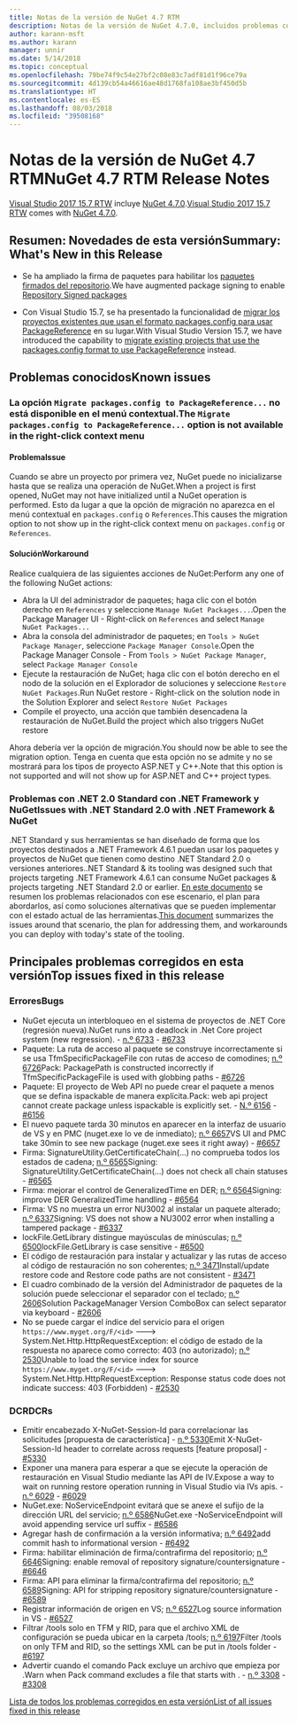 ```yaml
---
title: Notas de la versión de NuGet 4.7 RTM
description: Notas de la versión de NuGet 4.7.0, incluidos problemas conocidos, correcciones de errores, características agregadas y DCR.
author: karann-msft
ms.author: karann
manager: unnir
ms.date: 5/14/2018
ms.topic: conceptual
ms.openlocfilehash: 79be74f9c54e27bf2c08e83c7adf81d1f96ce79a
ms.sourcegitcommit: 4d139cb54a46616ae48d1768fa108ae3bf450d5b
ms.translationtype: HT
ms.contentlocale: es-ES
ms.lasthandoff: 08/03/2018
ms.locfileid: "39508168"
---
```

# <a name="nuget-47-rtm-release-notes"></a><span data-ttu-id="494fa-103">Notas de la versión de NuGet 4.7 RTM</span><span class="sxs-lookup"><span data-stu-id="494fa-103">NuGet 4.7 RTM Release Notes</span></span>

<span data-ttu-id="494fa-104">[Visual Studio 2017 15.7 RTW](https://www.visualstudio.com/news/releasenotes/vs2017-relnotes) incluye [NuGet 4.7.0](https://dist.nuget.org/win-x86-commandline/v4.7.0/nuget.exe).</span><span class="sxs-lookup"><span data-stu-id="494fa-104">[Visual Studio 2017 15.7 RTW](https://www.visualstudio.com/news/releasenotes/vs2017-relnotes) comes with [NuGet 4.7.0](https://dist.nuget.org/win-x86-commandline/v4.7.0/nuget.exe).</span></span>

## <a name="summary-whats-new-in-this-release"></a><span data-ttu-id="494fa-105">Resumen: Novedades de esta versión</span><span class="sxs-lookup"><span data-stu-id="494fa-105">Summary: What's New in this Release</span></span>

* <span data-ttu-id="494fa-106">Se ha ampliado la firma de paquetes para habilitar los [paquetes firmados del repositorio](https://github.com/NuGet/Home/wiki/Repository-Signatures).</span><span class="sxs-lookup"><span data-stu-id="494fa-106">We have augmented package signing to enable [Repository Signed packages](https://github.com/NuGet/Home/wiki/Repository-Signatures)</span></span>

* <span data-ttu-id="494fa-107">Con Visual Studio 15.7, se ha presentado la funcionalidad de [migrar los proyectos existentes que usan el formato packages.config para usar PackageReference](https://docs.microsoft.com/en-us/nuget/reference/migrate-packages-config-to-package-reference) en su lugar.</span><span class="sxs-lookup"><span data-stu-id="494fa-107">With Visual Studio Version 15.7, we have introduced the capability to [migrate existing projects that use the packages.config format to use PackageReference](https://docs.microsoft.com/en-us/nuget/reference/migrate-packages-config-to-package-reference) instead.</span></span>

## <a name="known-issues"></a><span data-ttu-id="494fa-108">Problemas conocidos</span><span class="sxs-lookup"><span data-stu-id="494fa-108">Known issues</span></span>

### <a name="the-migrate-packagesconfig-to-packagereference-option-is-not-available-in-the-right-click-context-menu"></a><span data-ttu-id="494fa-109">La opción `Migrate packages.config to PackageReference...` no está disponible en el menú contextual.</span><span class="sxs-lookup"><span data-stu-id="494fa-109">The `Migrate packages.config to PackageReference...` option is not available in the right-click context menu</span></span>

#### <a name="issue"></a><span data-ttu-id="494fa-110">Problema</span><span class="sxs-lookup"><span data-stu-id="494fa-110">Issue</span></span>

<span data-ttu-id="494fa-111">Cuando se abre un proyecto por primera vez, NuGet puede no inicializarse hasta que se realiza una operación de NuGet.</span><span class="sxs-lookup"><span data-stu-id="494fa-111">When a project is first opened, NuGet may not have initialized until a NuGet operation is performed.</span></span> <span data-ttu-id="494fa-112">Esto da lugar a que la opción de migración no aparezca en el menú contextual en `packages.config` o `References`.</span><span class="sxs-lookup"><span data-stu-id="494fa-112">This causes the migration option to not show up in the right-click context menu on `packages.config` or `References`.</span></span>

#### <a name="workaround"></a><span data-ttu-id="494fa-113">Solución</span><span class="sxs-lookup"><span data-stu-id="494fa-113">Workaround</span></span>

<span data-ttu-id="494fa-114">Realice cualquiera de las siguientes acciones de NuGet:</span><span class="sxs-lookup"><span data-stu-id="494fa-114">Perform any one of the following NuGet actions:</span></span>
* <span data-ttu-id="494fa-115">Abra la UI del administrador de paquetes; haga clic con el botón derecho en `References` y seleccione `Manage NuGet Packages...`.</span><span class="sxs-lookup"><span data-stu-id="494fa-115">Open the Package Manager UI - Right-click on `References` and select `Manage NuGet Packages...`</span></span>
* <span data-ttu-id="494fa-116">Abra la consola del administrador de paquetes; en `Tools > NuGet Package Manager`, seleccione `Package Manager Console`.</span><span class="sxs-lookup"><span data-stu-id="494fa-116">Open the Package Manager Console - From `Tools > NuGet Package Manager`, select `Package Manager Console`</span></span>
* <span data-ttu-id="494fa-117">Ejecute la restauración de NuGet; haga clic con el botón derecho en el nodo de la solución en el Explorador de soluciones y seleccione `Restore NuGet Packages`.</span><span class="sxs-lookup"><span data-stu-id="494fa-117">Run NuGet restore - Right-click on the solution node in the Solution Explorer and select `Restore NuGet Packages`</span></span>
* <span data-ttu-id="494fa-118">Compile el proyecto, una acción que también desencadena la restauración de NuGet.</span><span class="sxs-lookup"><span data-stu-id="494fa-118">Build the project which also triggers NuGet restore</span></span>

<span data-ttu-id="494fa-119">Ahora debería ver la opción de migración.</span><span class="sxs-lookup"><span data-stu-id="494fa-119">You should now be able to see the migration option.</span></span> <span data-ttu-id="494fa-120">Tenga en cuenta que esta opción no se admite y no se mostrará para los tipos de proyecto ASP.NET y C++.</span><span class="sxs-lookup"><span data-stu-id="494fa-120">Note that this option is not supported and will not show up for ASP.NET and C++ project types.</span></span>

### <a name="issues-with-net-standard-20-with-net-framework--nuget"></a><span data-ttu-id="494fa-121">Problemas con .NET 2.0 Standard con .NET Framework y NuGet</span><span class="sxs-lookup"><span data-stu-id="494fa-121">Issues with .NET Standard 2.0 with .NET Framework & NuGet</span></span>

<span data-ttu-id="494fa-122">.NET Standard y sus herramientas se han diseñado de forma que los proyectos destinados a .NET Framework 4.6.1 puedan usar los paquetes y proyectos de NuGet que tienen como destino .NET Standard 2.0 o versiones anteriores.</span><span class="sxs-lookup"><span data-stu-id="494fa-122">.NET Standard & its tooling was designed such that projects targeting .NET Framework 4.6.1 can consume NuGet packages & projects targeting .NET Standard 2.0 or earlier.</span></span> <span data-ttu-id="494fa-123">[En este documento](https://github.com/dotnet/standard/issues/481) se resumen los problemas relacionados con ese escenario, el plan para abordarlos, así como soluciones alternativas que se pueden implementar con el estado actual de las herramientas.</span><span class="sxs-lookup"><span data-stu-id="494fa-123">[This document](https://github.com/dotnet/standard/issues/481) summarizes the issues around that scenario, the plan for addressing them, and workarounds you can deploy with today's state of the tooling.</span></span>

## <a name="top-issues-fixed-in-this-release"></a><span data-ttu-id="494fa-124">Principales problemas corregidos en esta versión</span><span class="sxs-lookup"><span data-stu-id="494fa-124">Top issues fixed in this release</span></span>

### <a name="bugs"></a><span data-ttu-id="494fa-125">Errores</span><span class="sxs-lookup"><span data-stu-id="494fa-125">Bugs</span></span>

* <span data-ttu-id="494fa-126">NuGet ejecuta un interbloqueo en el sistema de proyectos de .NET Core (regresión nueva).</span><span class="sxs-lookup"><span data-stu-id="494fa-126">NuGet runs into a deadlock in .Net Core project system (new regression).</span></span><span data-ttu-id="494fa-127"> - [n.º 6733](https://github.com/NuGet/Home/issues/6733)</span><span class="sxs-lookup"><span data-stu-id="494fa-127"> - [#6733](https://github.com/NuGet/Home/issues/6733)</span></span>
* <span data-ttu-id="494fa-128">Paquete: La ruta de acceso al paquete se construye incorrectamente si se usa TfmSpecificPackageFile con rutas de acceso de comodines; [n.º 6726](https://github.com/NuGet/Home/issues/6726)</span><span class="sxs-lookup"><span data-stu-id="494fa-128">Pack: PackagePath is constructed incorrectly if TfmSpecificPackageFile is used with globbing paths - [#6726](https://github.com/NuGet/Home/issues/6726)</span></span>
* <span data-ttu-id="494fa-129">Paquete: El proyecto de Web API no puede crear el paquete a menos que se defina ispackable de manera explícita.</span><span class="sxs-lookup"><span data-stu-id="494fa-129">Pack: web api project cannot create package unless ispackable is explicitly set.</span></span><span data-ttu-id="494fa-130"> - [N.º 6156](https://github.com/NuGet/Home/issues/6156)</span><span class="sxs-lookup"><span data-stu-id="494fa-130"> - [#6156](https://github.com/NuGet/Home/issues/6156)</span></span>
* <span data-ttu-id="494fa-131">El nuevo paquete tarda 30 minutos en aparecer en la interfaz de usuario de VS y en PMC (nuget.exe lo ve de inmediato); [n.º 6657](https://github.com/NuGet/Home/issues/6657)</span><span class="sxs-lookup"><span data-stu-id="494fa-131">VS UI and PMC take 30min to see new package (nuget.exe sees it right away) - [#6657](https://github.com/NuGet/Home/issues/6657)</span></span>
* <span data-ttu-id="494fa-132">Firma: SignatureUtility.GetCertificateChain(...) no comprueba todos los estados de cadena; [n.º 6565](https://github.com/NuGet/Home/issues/6565)</span><span class="sxs-lookup"><span data-stu-id="494fa-132">Signing:  SignatureUtility.GetCertificateChain(...) does not check all chain statuses - [#6565](https://github.com/NuGet/Home/issues/6565)</span></span>
* <span data-ttu-id="494fa-133">Firma: mejorar el control de GeneralizedTime en DER; [n.º 6564](https://github.com/NuGet/Home/issues/6564)</span><span class="sxs-lookup"><span data-stu-id="494fa-133">Signing:  improve DER GeneralizedTime handling - [#6564](https://github.com/NuGet/Home/issues/6564)</span></span>
* <span data-ttu-id="494fa-134">Firma: VS no muestra un error NU3002 al instalar un paquete alterado; [n.º 6337](https://github.com/NuGet/Home/issues/6337)</span><span class="sxs-lookup"><span data-stu-id="494fa-134">Signing: VS does not show a NU3002 error when installing a tampered package - [#6337](https://github.com/NuGet/Home/issues/6337)</span></span>
* <span data-ttu-id="494fa-135">lockFile.GetLibrary distingue mayúsculas de minúsculas; [n.º 6500](https://github.com/NuGet/Home/issues/6500)</span><span class="sxs-lookup"><span data-stu-id="494fa-135">lockFile.GetLibrary is case sensitive - [#6500](https://github.com/NuGet/Home/issues/6500)</span></span>
* <span data-ttu-id="494fa-136">El código de restauración para instalar y actualizar y las rutas de acceso al código de restauración no son coherentes; [n.º 3471](https://github.com/NuGet/Home/issues/3471)</span><span class="sxs-lookup"><span data-stu-id="494fa-136">Install/update restore code and Restore code paths are not consistent - [#3471](https://github.com/NuGet/Home/issues/3471)</span></span>
* <span data-ttu-id="494fa-137">El cuadro combinado de la versión del Administrador de paquetes de la solución puede seleccionar el separador con el teclado; [n.º 2606](https://github.com/NuGet/Home/issues/2606)</span><span class="sxs-lookup"><span data-stu-id="494fa-137">Solution PackageManager Version ComboBox can select separator via keyboard - [#2606](https://github.com/NuGet/Home/issues/2606)</span></span>
* <span data-ttu-id="494fa-138">No se puede cargar el índice del servicio para el origen `https://www.myget.org/F/<id>` ---> System.Net.Http.HttpRequestException: el código de estado de la respuesta no aparece como correcto: 403 (no autorizado); [n.º 2530](https://github.com/NuGet/Home/issues/2530)</span><span class="sxs-lookup"><span data-stu-id="494fa-138">Unable to load the service index for source `https://www.myget.org/F/<id>` ---> System.Net.Http.HttpRequestException: Response status code does not indicate success: 403 (Forbidden) - [#2530](https://github.com/NuGet/Home/issues/2530)</span></span>

### <a name="dcrs"></a><span data-ttu-id="494fa-139">DCR</span><span class="sxs-lookup"><span data-stu-id="494fa-139">DCRs</span></span>

* <span data-ttu-id="494fa-140">Emitir encabezado X-NuGet-Session-Id para correlacionar las solicitudes [propuesta de característica] - [n.º 5330](https://github.com/NuGet/Home/issues/5330)</span><span class="sxs-lookup"><span data-stu-id="494fa-140">Emit X-NuGet-Session-Id header to correlate across requests [feature proposal] - [#5330](https://github.com/NuGet/Home/issues/5330)</span></span>
* <span data-ttu-id="494fa-141">Exponer una manera para esperar a que se ejecute la operación de restauración en Visual Studio mediante las API de IV.</span><span class="sxs-lookup"><span data-stu-id="494fa-141">Expose a way to wait on running restore operation running in Visual Studio via IVs apis.</span></span><span data-ttu-id="494fa-142"> - [n.º 6029](https://github.com/NuGet/Home/issues/6029)</span><span class="sxs-lookup"><span data-stu-id="494fa-142"> - [#6029](https://github.com/NuGet/Home/issues/6029)</span></span>
* <span data-ttu-id="494fa-143">NuGet.exe: NoServiceEndpoint evitará que se anexe el sufijo de la dirección URL del servicio; [n.º 6586](https://github.com/NuGet/Home/issues/6586)</span><span class="sxs-lookup"><span data-stu-id="494fa-143">NuGet.exe -NoServiceEndpoint will avoid appending service url suffix - [#6586](https://github.com/NuGet/Home/issues/6586)</span></span>
* <span data-ttu-id="494fa-144">Agregar hash de confirmación a la versión informativa; [n.º 6492](https://github.com/NuGet/Home/issues/6492)</span><span class="sxs-lookup"><span data-stu-id="494fa-144">add commit hash to informational version - [#6492](https://github.com/NuGet/Home/issues/6492)</span></span>
* <span data-ttu-id="494fa-145">Firma: habilitar eliminación de firma/contrafirma del repositorio; [n.º 6646](https://github.com/NuGet/Home/issues/6646)</span><span class="sxs-lookup"><span data-stu-id="494fa-145">Signing:  enable removal of repository signature/countersignature - [#6646](https://github.com/NuGet/Home/issues/6646)</span></span>
* <span data-ttu-id="494fa-146">Firma: API para eliminar la firma/contrafirma del repositorio; [n.º 6589](https://github.com/NuGet/Home/issues/6589)</span><span class="sxs-lookup"><span data-stu-id="494fa-146">Signing:  API for stripping repository signature/countersignature - [#6589](https://github.com/NuGet/Home/issues/6589)</span></span>
* <span data-ttu-id="494fa-147">Registrar información de origen en VS; [n.º 6527](https://github.com/NuGet/Home/issues/6527)</span><span class="sxs-lookup"><span data-stu-id="494fa-147">Log source information in VS - [#6527](https://github.com/NuGet/Home/issues/6527)</span></span>
* <span data-ttu-id="494fa-148">Filtrar /tools solo en TFM y RID, para que el archivo XML de configuración se pueda ubicar en la carpeta /tools; [n.º 6197](https://github.com/NuGet/Home/issues/6197)</span><span class="sxs-lookup"><span data-stu-id="494fa-148">Filter /tools on only TFM and RID, so the settings XML can be put in /tools folder - [#6197](https://github.com/NuGet/Home/issues/6197)</span></span>
* <span data-ttu-id="494fa-149">Advertir cuando el comando Pack excluye un archivo que empieza por .</span><span class="sxs-lookup"><span data-stu-id="494fa-149">Warn when Pack command excludes a file that starts with .</span></span><span data-ttu-id="494fa-150">  - [n.º 3308](https://github.com/NuGet/Home/issues/3308)</span><span class="sxs-lookup"><span data-stu-id="494fa-150">  - [#3308](https://github.com/NuGet/Home/issues/3308)</span></span>

[<span data-ttu-id="494fa-151">Lista de todos los problemas corregidos en esta versión</span><span class="sxs-lookup"><span data-stu-id="494fa-151">List of all issues fixed in this release</span></span>](https://github.com/NuGet/Home/issues?q=is%3Aissue+is%3Aclosed+milestone%3A%224.7")
